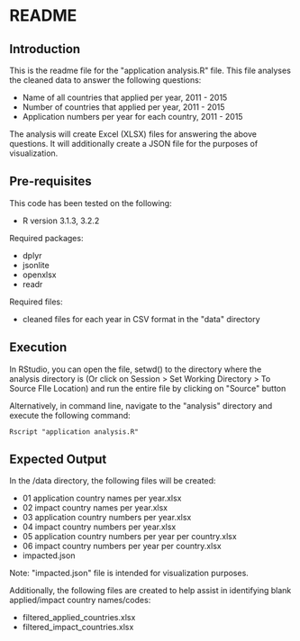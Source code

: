 README
======

Introduction
------------
This is the readme file for the "application analysis.R" file. This file analyses the cleaned data to answer the following questions:

- Name of all countries that applied per year, 2011 - 2015
- Number of countries that applied per year, 2011 - 2015
- Application numbers per year for each country, 2011 - 2015

The analysis will create Excel (XLSX) files for answering the above questions. It will additionally create a JSON file for the purposes of visualization.

Pre-requisites
--------------
This code has been tested on the following:

- R version 3.1.3, 3.2.2

Required packages:
- dplyr
- jsonlite
- openxlsx
- readr

Required files:
- cleaned files for each year in CSV format in the "data" directory

Execution
---------
In RStudio, you can open the file, setwd() to the directory where the analysis directory is (Or click on Session > Set Working Directory > To Source FIle Location) and run the entire file by clicking on "Source" button

Alternatively, in command line, navigate to the "analysis" directory and execute the following command:

```
Rscript "application analysis.R"
```

Expected Output
---------------
In the /data directory, the following files will be created:
- 01 application country names per year.xlsx
- 02 impact country names per year.xlsx
- 03 application country numbers per year.xlsx
- 04 impact country numbers per year.xlsx
- 05 application country numbers per year per country.xlsx
- 06 impact country numbers per year per country.xlsx
- impacted.json

Note: "impacted.json" file is intended for visualization purposes.

Additionally, the following files are created to help assist in identifying blank applied/impact country names/codes:
- filtered_applied_countries.xlsx
- filtered_impact_countries.xlsx
